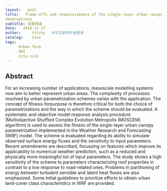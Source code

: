 ```yaml
---
layout:   post
title:   Trade-offs and responsiveness of the single-layer urban canopy parametrization in WRF: an offline evaluation using the MOSCEM optimization algorithm and field
observations
subtitle: 文献阅读  
date:   2018-11-17
author:     tttchy   #写文章的作者是谁
catalog:    ture
tags:    
      Urban-form
      UHI 
      City-size
---
```


## Abstract
For an increasing number of applications, mesoscale modelling systems now aim to better represent urban areas. The complexity of processes resolved by urban parametrization schemes varies with the application. The concept of fitness-forpurpose is therefore critical for both the choice of parametrizations and the
way in which the scheme should be evaluated. A systematic and objective model
response analysis procedure (Multiobjective Shuffled Complex Evolution Metropolis
(MOSCEM) algorithm) is used to assess the fitness of the single-layer urban canopy
parametrization implemented in the Weather Research and Forecasting (WRF)
model. The scheme is evaluated regarding its ability to simulate observed surface
energy fluxes and the sensitivity to input parameters. Recent amendments are
described, focussing on features which improve its applicability to numerical
weather prediction, such as a reduced and physically more meaningful list of
input parameters. The study shows a high sensitivity of the scheme to parameters
characterizing roof properties in contrast to a low response to road-related ones.
Problems in partitioning of energy between turbulent sensible and latent heat fluxes
are also emphasized. Some initial guidelines to prioritize efforts to obtain urban
land-cover class characteristics in WRF are provided. 
